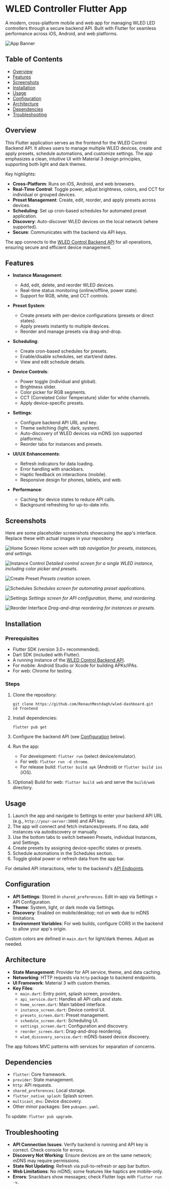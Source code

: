 # WLED Controller Flutter App

A modern, cross-platform mobile and web app for managing WLED LED controllers through a secure backend API. Built with Flutter for seamless performance across iOS, Android, and web platforms.

![App Banner](https://github.com/RenautMestdagh/wled-dashboard/blob/main/frontend/assets/images/wled.png?raw=true)

## Table of Contents

- [Overview](#overview)
- [Features](#features)
- [Screenshots](#screenshots)
- [Installation](#installation)
- [Usage](#usage)
- [Configuration](#configuration)
- [Architecture](#architecture)
- [Dependencies](#dependencies)
- [Troubleshooting](#troubleshooting)

## Overview

This Flutter application serves as the frontend for the WLED Control Backend API. It allows users to manage multiple WLED devices, create and apply presets, schedule automations, and customize settings. The app emphasizes a clean, intuitive UI with Material 3 design principles, supporting both light and dark themes.

Key highlights:
- **Cross-Platform**: Runs on iOS, Android, and web browsers.
- **Real-Time Control**: Toggle power, adjust brightness, colors, and CCT for individual or grouped devices.
- **Preset Management**: Create, edit, reorder, and apply presets across devices.
- **Scheduling**: Set up cron-based schedules for automated preset application.
- **Discovery**: Auto-discover WLED devices on the local network (where supported).
- **Secure**: Communicates with the backend via API keys.

The app connects to the [WLED Control Backend API](https://github.com/RenautMestdagh/wled-dashboard/blob/main/backend/README.md) for all operations, ensuring secure and efficient device management.

## Features

- **Instance Management**:
    - Add, edit, delete, and reorder WLED devices.
    - Real-time status monitoring (online/offline, power state).
    - Support for RGB, white, and CCT controls.

- **Preset System**:
    - Create presets with per-device configurations (presets or direct states).
    - Apply presets instantly to multiple devices.
    - Reorder and manage presets via drag-and-drop.

- **Scheduling**:
    - Create cron-based schedules for presets.
    - Enable/disable schedules, set start/end dates.
    - View and edit schedule details.

- **Device Controls**:
    - Power toggle (individual and global).
    - Brightness slider.
    - Color picker for RGB segments.
    - CCT (Correlated Color Temperature) slider for white channels.
    - Apply device-specific presets.

- **Settings**:
    - Configure backend API URL and key.
    - Theme switching (light, dark, system).
    - Auto-discovery of WLED devices via mDNS (on supported platforms).
    - Reorder tabs for instances and presets.

- **UI/UX Enhancements**:
    - Refresh indicators for data loading.
    - Error handling with snackbars.
    - Haptic feedback on interactions (mobile).
    - Responsive design for phones, tablets, and web.

- **Performance**:
    - Caching for device states to reduce API calls.
    - Background refreshing for up-to-date info.

## Screenshots

Here are some placeholder screenshots showcasing the app's interface. Replace these with actual images in your repository.

![Home Screen](https://github.com/RenautMestdagh/wled-dashboard/blob/main/.github/pictures/home_screen.jpg?raw=true)
*Home screen with tab navigation for presets, instances, and settings.*

![Instance Control](https://github.com/RenautMestdagh/wled-dashboard/blob/main/.github/pictures/instance_control.jpg?raw=true)
*Detailed control screen for a single WLED instance, including color picker and presets.*

![Create Preset](https://github.com/RenautMestdagh/wled-dashboard/blob/main/.github/pictures/preset_edit.jpg?raw=true)
*Presets creation screen.*

![Schedules](https://github.com/RenautMestdagh/wled-dashboard/blob/main/.github/pictures/schedule.jpg?raw=true)
*Schedules screen for automating preset applications.*

![Settings](https://github.com/RenautMestdagh/wled-dashboard/blob/main/.github/pictures/settings.jpg?raw=true)
*Settings screen for API configuration, theme, and reordering.*

![Reorder Interface](https://github.com/RenautMestdagh/wled-dashboard/blob/main/.github/pictures/reorder.jpg?raw=true)
*Drag-and-drop reordering for instances or presets.*

## Installation

### Prerequisites
- Flutter SDK (version 3.0+ recommended).
- Dart SDK (included with Flutter).
- A running instance of the [WLED Control Backend API](https://github.com/RenautMestdagh/wled-dashboard/blob/main/backend/README.md).
- For mobile: Android Studio or Xcode for building APKs/IPAs.
- For web: Chrome for testing.

### Steps
1. Clone the repository:
   ```
   git clone https://github.com/RenautMestdagh/wled-dashboard.git
   cd frontend
   ```

2. Install dependencies:
   ```
   flutter pub get
   ```

3. Configure the backend API (see [Configuration](#configuration) below).

4. Run the app:
    - For development: `flutter run` (select device/emulator).
    - For web: `flutter run -d chrome`.
    - For release build: `flutter build apk` (Android) or `flutter build ios` (iOS).

5. (Optional) Build for web: `flutter build web` and serve the `build/web` directory.

## Usage

1. Launch the app and navigate to Settings to enter your backend API URL (e.g., `http://your-server:3000`) and API key.
2. The app will connect and fetch instances/presets. If no data, add instances via autodiscovery or manually.
3. Use the bottom tabs to switch between Presets, individual Instances, and Settings.
4. Create presets by assigning device-specific states or presets.
5. Schedule automations in the Schedules section.
6. Toggle global power or refresh data from the app bar.

For detailed API interactions, refer to the backend's [API Endpoints](https://github.com/RenautMestdagh/wled-dashboard/blob/main/backend/README.md#api-endpoints).

## Configuration

- **API Settings**: Stored in `shared_preferences`. Edit in-app via Settings > API Configuration.
- **Theme**: System, light, or dark mode via Settings.
- **Discovery**: Enabled on mobile/desktop; not on web due to mDNS limitations.
- **Environment Variables**: For web builds, configure CORS in the backend to allow your app's origin.

Custom colors are defined in `main.dart` for light/dark themes. Adjust as needed.

## Architecture

- **State Management**: Provider for API service, theme, and data caching.
- **Networking**: HTTP requests via `http` package to backend endpoints.
- **UI Framework**: Material 3 with custom themes.
- **Key Files**:
    - `main.dart`: Entry point, splash screen, providers.
    - `api_service.dart`: Handles all API calls and state.
    - `home_screen.dart`: Main tabbed interface.
    - `instance_screen.dart`: Device control UI.
    - `presets_screen.dart`: Preset management.
    - `schedule_screen.dart`: Scheduling UI.
    - `settings_screen.dart`: Configuration and discovery.
    - `reorder_screen.dart`: Drag-and-drop reordering.
    - `wled_discovery_service.dart`: mDNS-based device discovery.

The app follows MVC patterns with services for separation of concerns.

## Dependencies

- `flutter`: Core framework.
- `provider`: State management.
- `http`: API requests.
- `shared_preferences`: Local storage.
- `flutter_native_splash`: Splash screen.
- `multicast_dns`: Device discovery.
- Other minor packages: See `pubspec.yaml`.

To update: `flutter pub upgrade`.

## Troubleshooting

- **API Connection Issues**: Verify backend is running and API key is correct. Check console for errors.
- **Discovery Not Working**: Ensure devices are on the same network; mDNS may require permissions.
- **State Not Updating**: Refresh via pull-to-refresh or app bar button.
- **Web Limitations**: No mDNS; some features like haptics are mobile-only.
- **Errors**: Snackbars show messages; check Flutter logs with `flutter run -v`.
